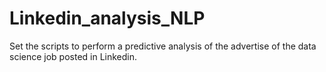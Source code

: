 # Linkedin_analysis_NLP
Set the scripts to perform a predictive analysis of the advertise of the data science job posted in Linkedin. 
